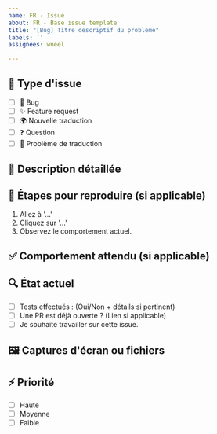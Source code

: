 ```yaml
---
name: FR - Issue
about: FR - Base issue template
title: "[Bug] Titre descriptif du problème"
labels: ''
assignees: wneel

---
```


## 📝 Type d'issue

- [ ] 🐛 Bug
- [ ] ✨ Feature request
- [ ] 🌍 Nouvelle traduction
- [ ] ❓ Question
- [ ] 📝 Problème de traduction

## 📖 Description détaillée

<!-- Décrivez en détail le problème ou l'amélioration proposée. Soyez aussi précis que possible. -->

## 🔄 Étapes pour reproduire (si applicable)

1. Allez à '...'
2. Cliquez sur '...'
3. Observez le comportement actuel.

## ✅ Comportement attendu (si applicable)

<!-- Décrivez ce que vous attendez comme comportement correct après correction du problème. -->

## 🔍 État actuel

<!-- Cochez une des cases si applicable, sinon supprimer. -->

- [ ] Tests effectués : (Oui/Non + détails si pertinent)
- [ ] Une PR est déjà ouverte ? (Lien si applicable)
- [ ] Je souhaite travailler sur cette issue.

## 🖼️ Captures d'écran ou fichiers

<!-- Ajoutez des captures d'écran, extraits de logs ou fichiers utiles si nécessaire. -->

## ⚡ Priorité

<!-- Cochez une des cases si applicable, sinon supprimer. -->

- [ ] Haute
- [ ] Moyenne
- [ ] Faible
